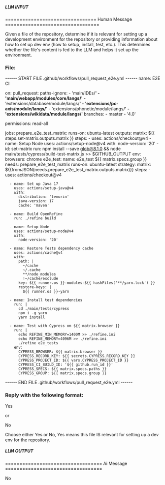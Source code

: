 ##### LLM INPUT #####
================================ Human Message =================================

Given a file of the repository, determine if it is relevant for setting up a development environment for the repository or providing information about how to set up dev env (how to setup, install, test, etc.). This determines whether the file's content is fed to the LLM and helps it set up the environment.

### File:
------ START FILE .github/workflows/pull_request_e2e.yml ------
name: E2E CI

on:
  pull_request:
    paths-ignore:
      - 'main/IDEs/**'
      - 'main/webapp/modules/core/langs/**'
      - 'extensions/database/module/langs/**'
      - 'extensions/pc-axis/module/langs/**'
      - 'extensions/phonetic/module/langs/**'
      - 'extensions/wikidata/module/langs/**'
    branches:
      - master
      - '4.0'

permissions: read-all

jobs:
  prepare_e2e_test_matrix:
    runs-on: ubuntu-latest
    outputs:
      matrix: ${{ steps.set-matrix.outputs.matrix }}
    steps:
      - uses: actions/checkout@v4
      - name: Setup Node
        uses: actions/setup-node@v4
        with:
          node-version: '20'
      - id: set-matrix
        run: npm install --save glob@8.1.0 && node main/tests/cypress/build-test-matrix.js >> $GITHUB_OUTPUT
        env:
          browsers: chrome
  e2e_test:
    name: e2e_test ${{ matrix.specs.group }}
    needs: prepare_e2e_test_matrix
    runs-on: ubuntu-latest
    strategy:
      matrix: ${{fromJSON(needs.prepare_e2e_test_matrix.outputs.matrix)}}
    steps:
      - uses: actions/checkout@v4

      - name: Set up Java 17
        uses: actions/setup-java@v4
        with:
          distribution: 'temurin'
          java-version: 17
          cache: 'maven'

      - name: Build OpenRefine
        run: ./refine build

      - name: Setup Node
        uses: actions/setup-node@v4
        with:
          node-version: '20'

      - name: Restore Tests dependency cache
        uses: actions/cache@v4
        with:
          path: |
            ~/cache
            ~/.cache
            **/node_modules
            !~/cache/exclude
          key: ${{ runner.os }}-modules-${{ hashFiles('**/yarn.lock') }}
          restore-keys: |
            ${{ runner.os }}-yarn

      - name: Install test dependencies
        run: |
          cd ./main/tests/cypress
          npm i -g yarn
          yarn install

      - name: Test with Cypress on ${{ matrix.browser }}
        run: | 
          echo REFINE_MIN_MEMORY=1400M >> ./refine.ini
          echo REFINE_MEMORY=4096M >> ./refine.ini
          ./refine e2e_tests
        env:
          CYPRESS_BROWSER: ${{ matrix.browser }}
          CYPRESS_RECORD_KEY: ${{ secrets.CYPRESS_RECORD_KEY }}
          CYPRESS_PROJECT_ID: ${{ vars.CYPRESS_PROJECT_ID }}
          CYPRESS_CI_BUILD_ID: '${{ github.run_id }}'
          CYPRESS_SPECS: ${{ matrix.specs.paths }}
          CYPRESS_GROUP: ${{ matrix.specs.group }}

------ END FILE .github/workflows/pull_request_e2e.yml ------

### Reply with the following format:

<rel>Yes</rel>

or

<rel>No</rel>

Choose either Yes or No, Yes means this file IS relevant for setting up a dev env for the repository.

##### LLM OUTPUT #####
================================== Ai Message ==================================

<rel>No</rel>